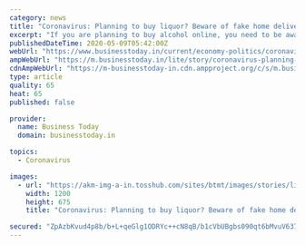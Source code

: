 ```yaml
---
category: news
title: "Coronavirus: Planning to buy liquor? Beware of fake home delivery sites"
excerpt: "If you are planning to buy alcohol online, you need to be aware of the fake home delivery sites that have duped multiple customers. The excise department has filed a complaint with the Crime Branch of Delhi Police informing them of fake sites promising to deliver booze to customers."
publishedDateTime: 2020-05-09T05:42:00Z
webUrl: "https://www.businesstoday.in/current/economy-politics/coronavirus-planning-to-buy-liquor-beware-of-fake-home-delivery-sites/story/403298.html"
ampWebUrl: "https://m.businesstoday.in/lite/story/coronavirus-planning-to-buy-liquor-beware-of-fake-home-delivery-sites/1/403298.html"
cdnAmpWebUrl: "https://m-businesstoday-in.cdn.ampproject.org/c/s/m.businesstoday.in/lite/story/coronavirus-planning-to-buy-liquor-beware-of-fake-home-delivery-sites/1/403298.html"
type: article
quality: 65
heat: 65
published: false

provider:
  name: Business Today
  domain: businesstoday.in

topics:
  - Coronavirus

images:
  - url: "https://akm-img-a-in.tosshub.com/sites/btmt/images/stories/liquor_shops_india_505_090520104154.jpg?size=1200:675"
    width: 1200
    height: 675
    title: "Coronavirus: Planning to buy liquor? Beware of fake home delivery sites"

secured: "ZpAzbKvud4p8b/b+L+qeGlg1ODRYc++cN8qB/b1cVbUBgbs090qt6bMvuV637slrvvZ8uU65QjiObyU8HKlFcZSgTsjmhBnO9fJgmiNVt81fyWLzZSAzqyL39VTR6j5ghRu+cG4dLgvZVOHaVICsMmk2YkQIb75EZaM9Gzc2c9V/HT/BJdDLiDl0ZDri2O6QLS1NBxRLb6whz3oMepoV4NhLkelORlhhhwMUwbaGielRAGuS9HAHACk9M7gyNeASKvLNIFg6a3QZHIPHZzYh/ny1Jt2xolJzTPW0kNWJSnq3zUkUZaSDZ2I707pfWPg5;a3lgy8bYDauNEVNheOcPQw=="
---
```



